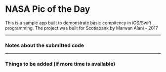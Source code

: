 #  NASA Pic of the Day

This is a sample app built to demonstrate basic compitency in iOS/Swift programming.
The project was built for Scotiabank by Marwan Alani - 2017

-----

### Notes about the submitted code



-----
### Things to be added (if more time is available)

